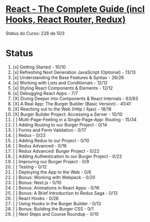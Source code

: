 # [React - The Complete Guide (incl Hooks, React Router, Redux)](https://www.udemy.com/react-the-complete-guide-incl-redux/)

Status do Curso: 226 de 503

# Status
1. [x] Getting Started - 10/10
2. [x] Refreshing Next Generation JavaScript (Optional) - 13/13
3. [x] Understanding the Base Features & Syntax - 26/26
4. [x] Working with Lists and Conditionals - 12/12
5. [x] Styling React Components & Elements - 12/12
6. [x] Debugging React Apps - 7/7
7. [X] Diving Deeper into Components & React Internals - 63/63
8. [X] A Real App: The Burger Builder (Basic Version) - 41/41
9. [X] Reaching out to the Web (Http / Ajax) - 18/18
10. [X] Burger Builder Project: Accessing a Server - 10/10
11. [ ] Multi-Page-Feeling in a Single-Page-App: Routing - 15/34
12. [ ] Adding Routing to our Burger Project - 0/14
13. [ ] Forms and Form Validation - 0/17
14. [ ] Redux - 0/23
15. [ ] Adding Redux to our Project - 0/10
16. [ ] Redux Advanced - 0/16
17. [ ] Redux Advanced: Burger Project - 0/22
18. [ ] Adding Authentication to our Burger Project - 0/22
19. [ ] Improving our Burger Project - 0/9
20. [ ] Testing - 0/12
21. [ ] Deploying the App to the Web - 0/6
22. [ ] Bonus: Working with Webpack - 0/20
23. [ ] Bonus: Next.js - 0/10
24. [ ] Bonus: Animations in React Apps - 0/16
25. [ ] Bonus: A Brief Introduction to Redux Saga - 0/13
26. [ ] React Hooks - 0/26
27. [ ] Using Hooks in the Burger Builder - 0/13
28. [ ] Bonus: Building the Burger CSS - 0/1
29. [ ] Next Steps and Course Roundup - 0/10